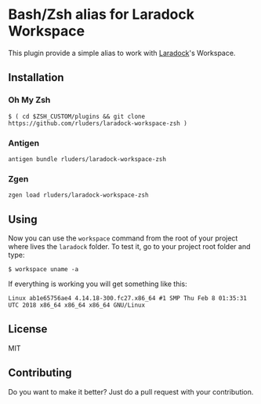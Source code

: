 # Bash/Zsh alias for Laradock Workspace

This plugin provide a simple alias to work with [Laradock](http://laradock.io)'s Workspace.

## Installation

### Oh My Zsh

```
$ ( cd $ZSH_CUSTOM/plugins && git clone https://github.com/rluders/laradock-workspace-zsh )
```

### Antigen

```
antigen bundle rluders/laradock-workspace-zsh
```

### Zgen

```
zgen load rluders/laradock-workspace-zsh
```

## Using

Now you can use the `workspace` command from the root of your project where lives the `laradock` folder.
To test it, go to your project root folder and type:

```$ workspace uname -a```

If everything is working you will get something like this:

```
Linux ab1e65756ae4 4.14.18-300.fc27.x86_64 #1 SMP Thu Feb 8 01:35:31 UTC 2018 x86_64 x86_64 x86_64 GNU/Linux
```

## License

MIT

## Contributing

Do you want to make it better? Just do a pull request with your contribution.


